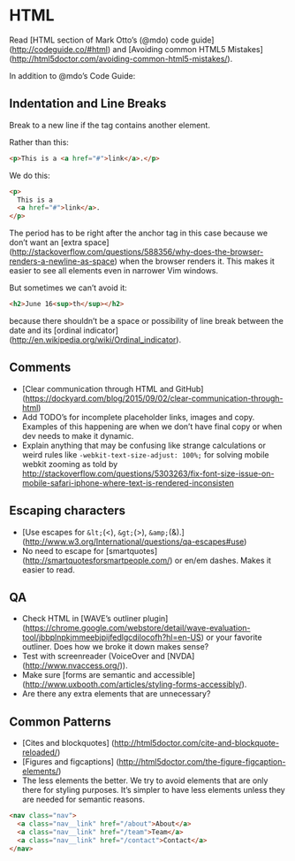 # HTML

Read
[HTML section of Mark Otto’s (@mdo) code guide]
(http://codeguide.co/#html)
and
[Avoiding common HTML5 Mistakes]
(http://html5doctor.com/avoiding-common-html5-mistakes/).

In addition to @mdo’s Code Guide:

## Indentation and Line Breaks

Break to a new line if the tag contains another element.

Rather than this:

```html
<p>This is a <a href="#">link</a>.</p>
```

We do this:

```html
<p>
  This is a
  <a href="#">link</a>.
</p>
```

The period has to be right after the anchor tag in this case because we don’t want an
[extra space]
(http://stackoverflow.com/questions/588356/why-does-the-browser-renders-a-newline-as-space)
when the browser renders it. This makes it easier to see all elements
even in narrower Vim windows.

But sometimes we can’t avoid it:

```html
<h2>June 16<sup>th</sup></h2>
```

because there shouldn’t be a space or possibility of line break
between the date and its
[ordinal indicator]
(http://en.wikipedia.org/wiki/Ordinal_indicator).

## Comments

* [Clear communication through HTML and GitHub]
  (https://dockyard.com/blog/2015/09/02/clear-communication-through-html)
* Add TODO’s for incomplete placeholder links, images and copy. Examples
  of this happening are when we don’t have final copy or when dev needs
  to make it dynamic.
* Explain anything that may be confusing like strange calculations or
  weird rules like `-webkit-text-size-adjust: 100%;` for solving mobile
  webkit zooming as told by
  http://stackoverflow.com/questions/5303263/fix-font-size-issue-on-mobile-safari-iphone-where-text-is-rendered-inconsisten

## Escaping characters

* [Use escapes for `&lt;`(<), `&gt;`(>), `&amp;`(&).]
  (http://www.w3.org/International/questions/qa-escapes#use)
* No need to escape for
  [smartquotes]
  (http://smartquotesforsmartpeople.com/) or en/em dashes. Makes it
  easier to read.

## QA

* Check HTML in
  [WAVE’s outliner plugin]
  (https://chrome.google.com/webstore/detail/wave-evaluation-tool/jbbplnpkjmmeebjpijfedlgcdilocofh?hl=en-US)
  or your favorite outliner. Does how we broke it down makes sense?
* Test with screenreader (VoiceOver and
  [NVDA]
  (http://www.nvaccess.org/)).
* Make sure
  [forms are semantic and accessible]
  (http://www.uxbooth.com/articles/styling-forms-accessibly/).
* Are there any extra elements that are unnecessary?

## Common Patterns

* [Cites and blockquotes]
  (http://html5doctor.com/cite-and-blockquote-reloaded/)
* [Figures and figcaptions]
  (http://html5doctor.com/the-figure-figcaption-elements/)
* The less elements the better. We try to avoid elements that are only
  there for styling purposes. It’s simpler to have less elements unless
  they are needed for semantic reasons.
```html
<nav class="nav">
  <a class="nav__link" href="/about">About</a>
  <a class="nav__link" href="/team">Team</a>
  <a class="nav__link" href="/contact">Contact</a>
</nav>
```
